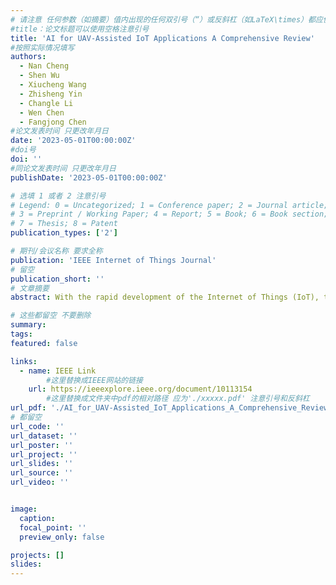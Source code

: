 ```yaml
---
# 请注意 任何参数（如摘要）值内出现的任何双引号（“）或反斜杠（如LaTeX\times）都应使用反斜杠（\）进行转义。例如，符号“和LaTeX text\times分别变为\”和\\times。有关详细信息，请参阅YAML或TOML文档。
#title：论文标题可以使用空格注意引号
title: 'AI for UAV-Assisted IoT Applications A Comprehensive Review'
#按照实际情况填写
authors:
  - Nan Cheng
  - Shen Wu
  - Xiucheng Wang
  - Zhisheng Yin
  - Changle Li
  - Wen Chen
  - Fangjong Chen
#论文发表时间 只更改年月日
date: '2023-05-01T00:00:00Z'
#doi号
doi: ''
#同论文发表时间 只更改年月日
publishDate: '2023-05-01T00:00:00Z'

# 选填 1 或者 2 注意引号
# Legend: 0 = Uncategorized; 1 = Conference paper; 2 = Journal article;
# 3 = Preprint / Working Paper; 4 = Report; 5 = Book; 6 = Book section;
# 7 = Thesis; 8 = Patent
publication_types: ['2']

# 期刊/会议名称 要求全称
publication: 'IEEE Internet of Things Journal'
# 留空
publication_short: ''
# 文章摘要
abstract: With the rapid development of the Internet of Things (IoT), there are a dramatically increasing number of devices, leading to the fact that only using terrestrial infrastructure can hardly provide high-quality services to all devices. Due to their flexibility, maneuverability, and economy, unmanned aerial vehicles (UAVs) are widely used to improve the performance of IoT networks. UAVs can not only provide wireless access to IoT devices in the absence of a terrestrial network but can also perform rich IoT services and applications such as video surveillance, cargo transportation, pesticide spraying, and so forth. However, due to the high complexity, dynamics, and heterogeneity of the UAV-assisted IoT networks, growing attention has focused on using artificial intelligence (AI)-based methods to optimize, schedule, and orchestrate UAV-assisted IoT networks. In this article, we comprehensively analyze the impact of applying advanced AI architectures, models, and methods to different aspects of UAV-assisted IoT networks, including key IoT technologies, tasks, and applications. In addition, this article also explores challenges and discusses potential research directions of AI-enabled UAV-assisted IoT networks.

# 这些都留空 不要删除
summary:  
tags:
featured: false

links:
  - name: IEEE Link
        #这里替换成IEEE网站的链接
    url: https://ieeexplore.ieee.org/document/10113154
        #这里替换成文件夹中pdf的相对路径 应为'./xxxxx.pdf' 注意引号和反斜杠
url_pdf: './AI_for_UAV-Assisted_IoT_Applications_A_Comprehensive_Review.pdf'
# 都留空
url_code: ''
url_dataset: ''
url_poster: ''
url_project: ''
url_slides: ''
url_source: ''
url_video: ''


image:
  caption: 
  focal_point: ''
  preview_only: false

projects: []
slides:
---
```

